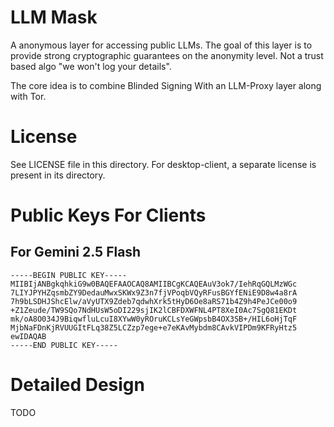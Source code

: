 # LLM Mask

A anonymous layer for accessing public LLMs. The goal of this layer is to provide strong cryptographic guarantees
on the anonymity level. Not a trust based algo "we won't log your details".

The core idea is to combine Blinded Signing With an LLM-Proxy layer along with Tor.

# License
See LICENSE file in this directory.
For desktop-client, a separate license is present in its directory.

# Public Keys For Clients

## For Gemini 2.5 Flash

```
-----BEGIN PUBLIC KEY-----
MIIBIjANBgkqhkiG9w0BAQEFAAOCAQ8AMIIBCgKCAQEAuV3ok7/IehRqGQLMzWGc
7LIYJPYHZqsmbZY9DedauMwxSKWx9Z3n7fjVPoqbVQyRFusBGYfENiE9D8w4a8rA
7h9bLSDHJShcElw/aVyUTX9Zdeb7qdwhXrk5tHyD6Oe8aRS71b4Z9h4PeJCe00o9
+Z1Zeude/TW9SQo7NdHUsW5oDI229sjIK2lCBFDXWFNL4PT8XeI0Ac7SgQ81EKDt
mk/oA8O034J9BiqwfluLcuI8XYwW0yROruKCLsYeGWpsbB4OX3SB+/HIL6oHjTqF
MjbNaFDnKjRVUUGItFLq38Z5LCZzp7ege+e7eKAvMybdm8CAvkVIPDm9KFRyHtz5
ewIDAQAB
-----END PUBLIC KEY-----
```


# Detailed Design
TODO